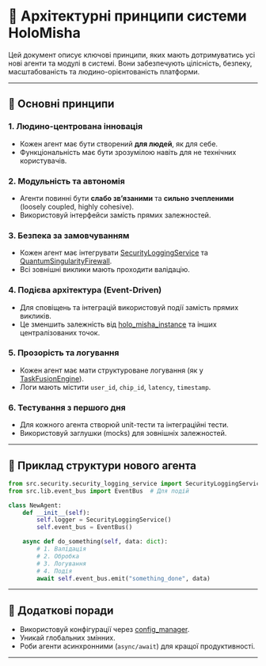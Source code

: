 # 🧭 Архітектурні принципи системи HoloMisha

Цей документ описує ключові принципи, яких мають дотримуватись усі нові агенти та модулі в системі. Вони забезпечують цілісність, безпеку, масштабованість та людино-орієнтованість платформи.

---

## 🌟 Основні принципи

### 1. **Людино-центрована інновація**
- Кожен агент має бути створений **для людей**, як для себе.
- Функціональність має бути зрозумілою навіть для не технічних користувачів.

### 2. **Модульність та автономія**
- Агенти повинні бути **слабо зв’язаними** та **сильно зчепленими** (loosely coupled, highly cohesive).
- Використовуй інтерфейси замість прямих залежностей.

### 3. **Безпека за замовчуванням**
- Кожен агент має інтегрувати [SecurityLoggingService](file:///e:/globalscope-multiframe/src/security/security_logging_service.py#L13-L54) та [QuantumSingularityFirewall](file:///e:/globalscope-multiframe/src/security/quantum_singularity_firewall.py#L15-L78).
- Всі зовнішні виклики мають проходити валідацію.

### 4. **Подієва архітектура (Event-Driven)**
- Для сповіщень та інтеграцій використовуй події замість прямих викликів.
- Це зменшить залежність від [holo_misha_instance](file:///e:/globalscope-multiframe/src/webxr/holomisha_ar.py#L195-L195) та інших централізованих точок.

### 5. **Прозорість та логування**
- Кожен агент має мати структуроване логування (як у [TaskFusionEngine](file:///e:/globalscope-multiframe/src/ai/taskfusion_engine.py#L55-L84)).
- Логи мають містити `user_id`, `chip_id`, `latency`, `timestamp`.

### 6. **Тестування з першого дня**
- Для кожного агента створюй unit-тести та інтеграційні тести.
- Використовуй заглушки (mocks) для зовнішніх залежностей.

---

## 🧩 Приклад структури нового агента

```python
from src.security.security_logging_service import SecurityLoggingService
from src.lib.event_bus import EventBus  # Для подій

class NewAgent:
    def __init__(self):
        self.logger = SecurityLoggingService()
        self.event_bus = EventBus()

    async def do_something(self, data: dict):
        # 1. Валідація
        # 2. Обробка
        # 3. Логування
        # 4. Подія
        await self.event_bus.emit("something_done", data)
```

---

## 🧠 Додаткові поради

- Використовуй конфігурації через [config_manager](file:///e:/globalscope-multiframe/src/lib/config_manager.py#L9-L103).
- Уникай глобальних змінних.
- Роби агенти асинхронними (`async/await`) для кращої продуктивності.

---